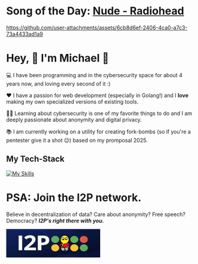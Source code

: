 # Song of the Day: [Nude - Radiohead](https://youtu.be/BbWBRnDK_AE)

https://github.com/user-attachments/assets/6cb8d6ef-2406-4ca0-a7c3-73a4433ad1a9

<div>
  <h1>Hey, 🎱 I'm Michael 🎱</h1>
</div>

💻 I have been programming and in the cybersecurity space for about 4 years now, and loving every second of it :)

❤️ I have a passion for web development (especially in Golang!) and I **love** making my own specialized versions of existing tools.

🧗‍♂️ Learning about cybersecurity is one of my favorite things to do and I am deeply passionate about anonymity and digital privacy.

📚 I am currently working on a utility for creating fork-bombs (so if you're a pentester give it a shot 😉) based on my promposal 2025.

## My Tech-Stack

[![My Skills](https://skillicons.dev/icons?i=go,linux,mysql,java,bash,py,js,html,css,docker,figma,latex)](https://skillicons.dev)

# PSA: Join the I2P network.
Believe in decentralization of data? Care about anonymity? Free speech? Democracy? ***I2P's right there with you.***

<a href= "https://geti2p.net/en/"><img style="width:50%;" alt = "I2P Banner Image" src="bannerBackgroundImage_4sm3vfhgeeb71-1962333870.png" />
